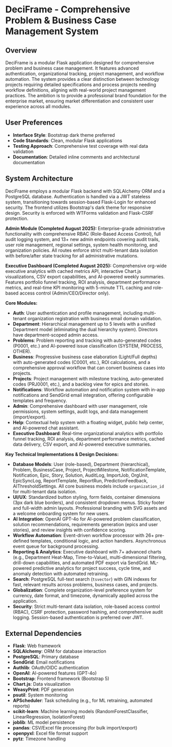 # DeciFrame - Comprehensive Problem & Business Case Management System

## Overview
DeciFrame is a modular Flask application designed for comprehensive problem and business case management. It features advanced authentication, organizational tracking, project management, and workflow automation. The system provides a clear distinction between technology projects requiring detailed specifications and process projects needing workflow definitions, aligning with real-world project management practices. The ambition is to provide a professional brand foundation for the enterprise market, ensuring market differentiation and consistent user experience across all modules.

## User Preferences
- **Interface Style**: Bootstrap dark theme preferred
- **Code Standards**: Clean, modular Flask applications
- **Testing Approach**: Comprehensive test coverage with real data validation
- **Documentation**: Detailed inline comments and architectural documentation

## System Architecture
DeciFrame employs a modular Flask backend with SQLAlchemy ORM and a PostgreSQL database. Authentication is handled via a JWT stateless system, transitioning towards session-based Flask-Login for enhanced security. The frontend utilizes Bootstrap's dark theme for responsive design. Security is enforced with WTForms validation and Flask-CSRF protection.

**Admin Module (Completed August 2025):** Enterprise-grade administrative functionality with comprehensive RBAC (Role-Based Access Control), full audit logging system, and 13+ new admin endpoints covering audit trails, user role management, regional settings, system health monitoring, and organization policies. All routes enforce strict multi-tenant data isolation with before/after state tracking for all administrative mutations.

**Executive Dashboard (Completed August 2025):** Comprehensive org-wide executive analytics with cached metrics API, interactive Chart.js visualizations, CSV export capabilities, and AI-powered weekly summaries. Features portfolio funnel tracking, ROI analysis, department performance metrics, and real-time KPI monitoring with 5-minute TTL caching and role-based access control (Admin/CEO/Director only).

**Core Modules:**
-   **Auth**: User authentication and profile management, including multi-tenant organization registration with business email domain validation.
-   **Department**: Hierarchical management up to 5 levels with a unified Department model (eliminating the dual hierarchy system). Directors have department-scoped admin access.
-   **Problems**: Problem reporting and tracking with auto-generated codes (P0001, etc.) and AI-powered issue classification (SYSTEM, PROCESS, OTHER).
-   **Business**: Progressive business case elaboration (Light/Full depths) with auto-generated codes (C0001, etc.), ROI calculations, and a comprehensive approval workflow that can convert business cases into projects.
-   **Projects**: Project management with milestone tracking, auto-generated codes (PRJ0001, etc.), and a backlog view for epics and stories.
-   **Notifications**: Workflow automation and notification system with in-app notifications and SendGrid email integration, offering configurable templates and frequency.
-   **Admin**: Comprehensive dashboard with user management, role permissions, system settings, audit logs, and data management (import/export).
-   **Help**: Contextual help system with a floating widget, public help center, and AI-powered chat assistant.
-   **Executive Dashboard**: Real-time organizational analytics with portfolio funnel tracking, ROI analysis, department performance metrics, cached data delivery, CSV export, and AI-powered executive summaries.

**Key Technical Implementations & Design Decisions:**
-   **Database Models**: User (role-based), Department (hierarchical), Problem, BusinessCase, Project, ProjectMilestone, NotificationTemplate, Notification, Epic, Story, Solution, AuditLog, ImportJob, OrgUnit, EpicSyncLog, ReportTemplate, ReportRun, PredictionFeedback, AIThresholdSettings. All core business models include `organization_id` for multi-tenant data isolation.
-   **UI/UX**: Standardized button styling, form fields, container dimensions (3px dark blue borders), and consistent dropdown menus. Sticky footer and full-width admin layouts. Professional branding with SVG assets and a welcome onboarding system for new users.
-   **AI Integration**: OpenAI GPT-4o for AI-powered problem classification, solution recommendations, requirements generation (epics and user stories), and review insights with confidence scoring.
-   **Workflow Automation**: Event-driven workflow processor with 26+ pre-defined templates, conditional logic, and action handlers. Asynchronous event queue for background processing.
-   **Reporting & Analytics**: Executive dashboard with 7+ advanced charts (e.g., Department Heat-Map, Time-to-Value), multi-dimensional filtering, drill-down capabilities, and automated PDF export via SendGrid. ML-powered predictive analytics for project success, cycle time, and anomaly detection with automated retraining.
-   **Search**: PostgreSQL full-text search (`tsvector`) with GIN indexes for fast, relevant results across problems, business cases, and projects.
-   **Globalization**: Complete organization-level preference system for currency, date format, and timezone, dynamically applied across the application.
-   **Security**: Strict multi-tenant data isolation, role-based access control (RBAC), CSRF protection, password hashing, and comprehensive audit logging. Session-based authentication is preferred over JWT.

## External Dependencies
-   **Flask**: Web framework
-   **SQLAlchemy**: ORM for database interaction
-   **PostgreSQL**: Primary database
-   **SendGrid**: Email notifications
-   **Authlib**: OAuth/OIDC authentication
-   **OpenAI**: AI-powered features (GPT-4o)
-   **Bootstrap**: Frontend framework (Bootstrap 5)
-   **Chart.js**: Data visualization
-   **WeasyPrint**: PDF generation
-   **psutil**: System monitoring
-   **APScheduler**: Task scheduling (e.g., for ML retraining, automated reports)
-   **scikit-learn**: Machine learning models (RandomForestClassifier, LinearRegression, IsolationForest)
-   **joblib**: ML model persistence
-   **pandas**: CSV/Excel file processing (for bulk import/export)
-   **openpyxl**: Excel file format support
-   **pytz**: Timezone handling